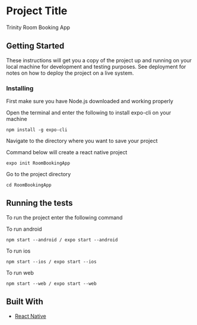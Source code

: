 # Project Title

Trinity Room Booking App

## Getting Started

These instructions will get you a copy of the project up and running on your local machine for development and testing purposes. See deployment for notes on how to deploy the project on a live system.


### Installing


First make sure you have Node.js downloaded and working properly

Open the terminal and enter the following to install expo-cli on your machine

```
npm install -g expo-cli
```

Navigate to the directory where you want to save your project

Command below will create a react native project

```
expo init RoomBookingApp
```

Go to the project directory

```
cd RoomBookingApp
```


## Running the tests

To run the project enter the following command

To run android

```
npm start --android / expo start --android
```

To run ios

```
npm start --ios / expo start --ios
```

To run web

```
npm start --web / expo start --web
```


## Built With

* [React Native](https://reactnative.dev/)
